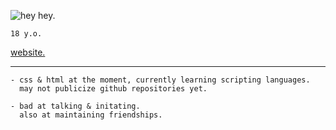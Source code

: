 ![hey hey.](https://i.ibb.co/5TBCfmJ/Bit.png)

`18 y.o.`

[website.](https://solluxcaptor.neocities.org/ "this is my only public social media.")

--- 

```fix
- css & html at the moment, currently learning scripting languages. 
  may not publicize github repositories yet.
```
```
- bad at talking & initating.
  also at maintaining friendships.
```
